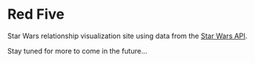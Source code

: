 # Red Five

Star Wars relationship visualization site using data from the [Star Wars API](https://www.swapi.co).

Stay tuned for more to come in the future...
